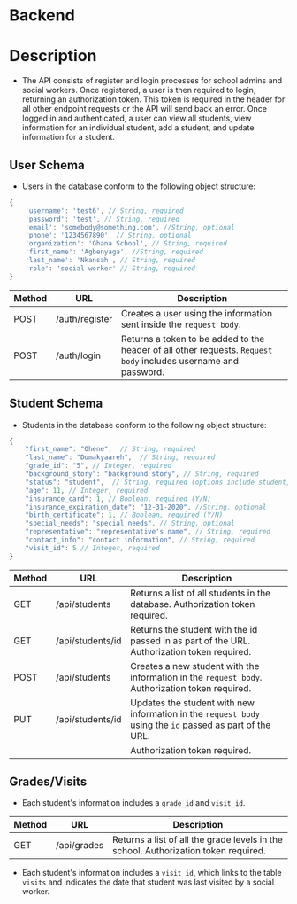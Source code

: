 # Backend

# Description
* The API consists of register and login processes for school admins and social workers. Once registered, a user is then required to login, returning an authorization token. This token is required in the header for all other endpoint requests or the API will send back an error. Once logged in and authenticated, a user can view all students, view information for an individual student, add a student, and update information for a student.

## User Schema

* Users in the database conform to the following object structure:

```js
{
	'username': 'test6', // String, required
	'password': 'test', // String, required
	'email': 'somebody@something.com', //String, optional
	'phone': '1234567890', // String, optional
	'organization': 'Ghana School', // String, required
	'first_name': 'Agbenyaga', //String, required
	'last_name': 'Nkansah', // String, required
	'role': 'social worker' // String, required
}
```

| Method | URL                | Description                                                                                                            |
| ------ | ------------------ | ---------------------------------------------------------------------------------------------------------------------- |
| POST   | /auth/register     | Creates a user using the information sent inside the `request body`.                                                   |
| POST   | /auth/login        | Returns a token to be added to the header of all other requests. `Request body` includes username and password.        |

## Student Schema

* Students in the database conform to the following object structure:

```js
{
	"first_name": "Ohene",  // String, required
	"last_name": "Domakyaareh",  // String, required
	"grade_id": "5", // Integer, required
	"background_story": "background story", // String, required
	"status": "student",  // String, required (options include student, past student, or visitor)
	"age": 11, // Integer, required
	"insurance_card": 1, // Boolean, required (Y/N)
	"insurance_expiration_date": "12-31-2020", //String, optional
	"birth_certificate": 1, // Boolean, required (Y/N)
	"special_needs": "special needs", // String, optional
	"representative": "representative's name", // String, required
	"contact_info": "contact information", // String, required
	"visit_id": 5 // Integer, required
}
```

| Method | URL                | Description                                                                                                            |
| ------ | ------------------ | ---------------------------------------------------------------------------------------------------------------------- |
| GET    | /api/students      | Returns a list of all students in the database. Authorization token required.                                          |
| GET    | /api/students/id   | Returns the student with the id passed in as part of the URL. Authorization token required.                            |
| POST   | /api/students      | Creates a new student with the information in the `request body`. Authorization token required.                        |
| PUT    | /api/students/id   | Updates the student with new information in the `request body` using the `id` passed as part of the URL.               |
|        |                    | Authorization token required.                                                                                          |

## Grades/Visits

* Each student's information includes a `grade_id` and `visit_id`.

| Method | URL                | Description                                                                                                            |
| ------ | ------------------ | ---------------------------------------------------------------------------------------------------------------------- |
| GET    | /api/grades        | Returns a list of all the grade levels in the school. Authorization token required.                                    |

* Each student's information includes a `visit_id`, which links to the table `visits` and indicates the date that student was last visited by a social worker.

